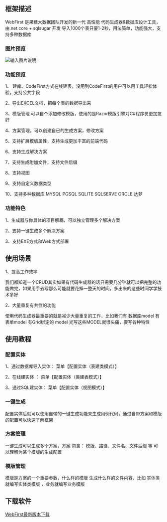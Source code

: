 ## 框架描述 
WebFirst  是果糖大数据团队开发的新一代 高性能 代码生成器&数据库设计工具，由.net core  + sqlsugar 开发 导入1000个表只要1-2秒，用法简单，功能强大，支持多种数据库  
### 图片预览

![输入图片说明](https://www.donet5.com//_theme/ueditor/utf8-net/net/upload/image/20211009/6376941449795119979562201.png "用例")

### 功能预览

1、 建库、CodeFirst方式在线建表，没用到CodeFirst的用户可以用工具轻松体验，支持公共字段

2、导出EXCEL文档，把每个表的数据导出来

3、模版管理 可以自个添加修改模版，使用的是Razor模版引擎对C#程序员更加友好

4、方案管理，可以创建自已的生成方案，修改方案

5、支持扩展模版属性，支持生成更加丰富的前端代码

6、支持生成解决方案

7、支持生成附加文件，支持文件后缀

8、支持视图

9、支持自定义数据类型

10、支持多种数据库 MYSQL PGSQL SQLITE SQLSERVE  ORCLE  达梦 
 
### 功能特色
1、生成器与你具体的项目解耦，可以独立管理多个解决方案

2、支持一键生成多个解决方案

3、支持EXE方式和Web方式部署

## 使用场景 

1、提高工作效率

我们都知道一个CRUD其实如果有代码生成器的话只需要几分钟就可以把完整的功能做完，如果用手去写那么可能就要花掉一整天的时间，多出来的这些时间学学技术多好

2、大量重复有共性的功能

使用代码生成器最重要的就是减少大量重复的工作，比如我们有 数据库model 有表单model 有Grid绑定的 model  光写这些MODEL就很头痛，要写各种特性 

## 使用教程
### 配置实体
1、通过数据库导入实体： 菜单【配置实体（表建类模式）】

2、在线建实体 ： 菜单【配置实体（类建表模式）】

3、通过SQL建实体： 菜单【配置实体（视图模式）】
### 一键生成
配置实体后就可以使用自带的一键生成功能来生成用例代码，通过自带方案和模版的配置可以快速了解框架
### 方案管理
一键生成可以生成多个方案，方案 包含： 模版、路径、文件名、文件后缀 等 可以理解为某个模版的生成配置
### 模版管理
模版是方案的一个重要参数，什么样的模版 生成什么样的文件内容，比如 实体类就编写实体类模版 ，业务就编写业务模版  


## 下载软件
[WebFirst最新版本下载](https://www.donet5.com/Doc/11/2388)
